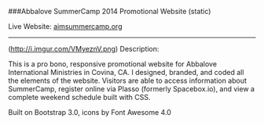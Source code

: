 ###Abbalove SummerCamp 2014 Promotional Website (static)



Live Website: [aimsummercamp.org](aimsummercamp.org)

---
(http://i.imgur.com/VMyeznV.png)
Description:

This is a pro bono, responsive promotional website for Abbalove International Ministries in Covina, CA. I designed, branded, and coded all the elements of the website. Visitors are able to access information about SummerCamp, register online via Plasso (formerly Spacebox.io), and view a complete weekend schedule built with CSS.

Built on Bootstrap 3.0, icons by Font Awesome 4.0